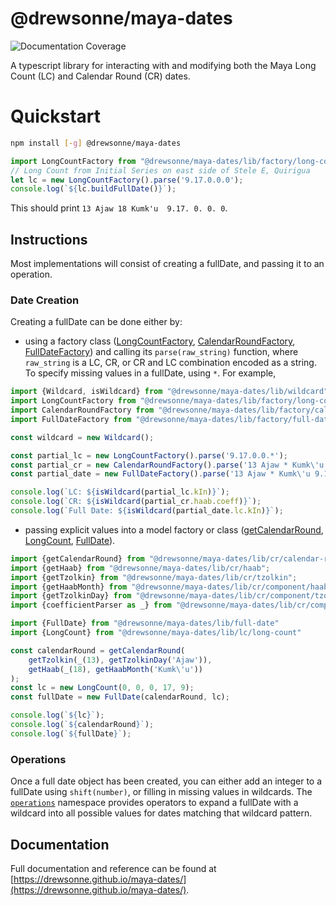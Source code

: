 # @drewsonne/maya-dates

![Documentation Coverage](https://drewsonne.github.io/maya-dates/badge.svg)

A typescript library for interacting with and modifying both the Maya Long Count (LC)
and Calendar Round (CR) dates.

# Quickstart
```sh
npm install [-g] @drewsonne/maya-dates
```

```typescript
import LongCountFactory from "@drewsonne/maya-dates/lib/factory/long-count";
// Long Count from Initial Series on east side of Stele E, Quirigua
let lc = new LongCountFactory().parse('9.17.0.0.0');
console.log(`${lc.buildFullDate()}`);
```
This should print `13 Ajaw 18 Kumk'u  9.17. 0. 0. 0`.

## Instructions

Most implementations will consist of creating a fullDate, and passing it to an operation.

### Date Creation
Creating a fullDate can be done either by:

 - using a factory class ([LongCountFactory](https://drewsonne.github.io/maya-dates/class/src/factory/long-count.js~LongCountFactory.html),
 [CalendarRoundFactory](https://drewsonne.github.io/maya-dates/class/src/factory/calendar-round.js~CalendarRoundFactory.html),
 [FullDateFactory](https://drewsonne.github.io/maya-dates/class/src/factory/full-date.js~FullDateFactory.html))
 and calling its `parse(raw_string)` function, where `raw_string` is a LC, CR,
 or CR and LC combination encoded as a string. To specify missing values in a
 fullDate, using `*`. For example,

```typescript
import {Wildcard, isWildcard} from "@drewsonne/maya-dates/lib/wildcard"
import LongCountFactory from "@drewsonne/maya-dates/lib/factory/long-count";
import CalendarRoundFactory from "@drewsonne/maya-dates/lib/factory/calendar-round";
import FullDateFactory from "@drewsonne/maya-dates/lib/factory/full-date";

const wildcard = new Wildcard();

const partial_lc = new LongCountFactory().parse('9.17.0.0.*');
const partial_cr = new CalendarRoundFactory().parse('13 Ajaw * Kumk\'u');
const partial_date = new FullDateFactory().parse('13 Ajaw * Kumk\'u 9.17.0.0.*');

console.log(`LC: ${isWildcard(partial_lc.kIn)}`);
console.log(`CR: ${isWildcard(partial_cr.haab.coeff)}`);
console.log(`Full Date: ${isWildcard(partial_date.lc.kIn)}`);
```

 - passing explicit values into a model factory or class ([getCalendarRound](https://drewsonne.github.io/maya-dates/docs/function/index.html#static-function-getCalendarRound),
 [LongCount](https://drewsonne.github.io/maya-dates/class/src/lc/long-count.js~LongCount.html),
 [FullDate](https://drewsonne.github.io/maya-dates/docs/class/src/full-date.js~FullDate.html)).

```javascript
import {getCalendarRound} from "@drewsonne/maya-dates/lib/cr/calendar-round";
import {getHaab} from "@drewsonne/maya-dates/lib/cr/haab";
import {getTzolkin} from "@drewsonne/maya-dates/lib/cr/tzolkin";
import {getHaabMonth} from "@drewsonne/maya-dates/lib/cr/component/haabMonth";
import {getTzolkinDay} from "@drewsonne/maya-dates/lib/cr/component/tzolkinDay";
import {coefficientParser as _} from "@drewsonne/maya-dates/lib/cr/component/coefficient"

import {FullDate} from "@drewsonne/maya-dates/lib/full-date"
import {LongCount} from "@drewsonne/maya-dates/lib/lc/long-count"

const calendarRound = getCalendarRound(
    getTzolkin(_(13), getTzolkinDay('Ajaw')),
    getHaab(_(18), getHaabMonth('Kumk\'u'))
);
const lc = new LongCount(0, 0, 0, 17, 9);
const fullDate = new FullDate(calendarRound, lc);

console.log(`${lc}`);
console.log(`${calendarRound}`);
console.log(`${fullDate}`);
```

### Operations
Once a full date object has been created, you can either add an integer to a fullDate
using `shift(number)`, or filling in missing values in wildcards. The
[`operations`](https://drewsonne.github.io/maya-dates/identifiers.html#operations)
namespace provides operators to expand a fullDate with a wildcard into all possible
values for dates matching that wildcard pattern.

## Documentation

Full documentation and reference can be found at
[https://drewsonne.github.io/maya-dates/](https://drewsonne.github.io/maya-dates/).

